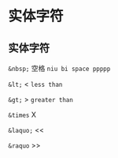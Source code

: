 # 实体字符

## 实体字符

`&nbsp;` 空格 `niu bi space ppppp`

`&lt;`  $<$ `less than`

`&gt;`  $>$ `greater than`

`&times` X

`&laquo;` <<

`&raquo` >>